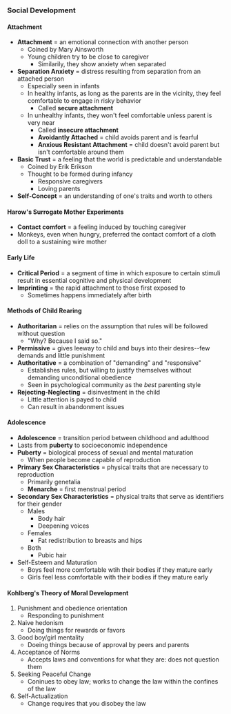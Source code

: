 ### Social Development

#### Attachment
- **Attachment** = an emotional connection with another person
    * Coined by Mary Ainsworth
    * Young children try to be close to caregiver
        + Similarily, they show anxiety when separated
- **Separation Anxiety** = distress resulting from separation from an attached person
    * Especially seen in infants
    * In healthy infants, as long as the parents are in the vicinity, they feel comfortable to engage in risky behavior
        + Called **secure attachment**
    * In unhealthy infants, they won't feel comfortable unless parent is very near
        + Called **insecure attachment**
        - **Avoidantly Attached** = child avoids parent and is fearful
        - **Anxious Resistant Attachment** = child doesn't avoid parent but isn't comfortable around them
- **Basic Trust** = a feeling that the world is predictable and understandable
    * Coined by Erik Erikson
    * Thought to be formed during infancy
        + Responsive caregivers
        + Loving parents
- **Self-Concept** = an understanding of one's traits and worth to others

#### Harow's Surrogate Mother Experiments
- **Contact comfort** = a feeling induced by touching caregiver
- Monkeys, even when hungry, preferred the contact comfort of a cloth doll to a sustaining wire mother

#### Early Life
- **Critical Period** = a segment of time in which exposure to certain stimuli result in essential cognitive and physical development
- **Imprinting** = the rapid attachment to those first exposed to
    * Sometimes happens immediately after birth

#### Methods of Child Rearing
- **Authoritarian** = relies on the assumption that rules will be followed without question
    * "Why?  Because I said so."
- **Permissive** = gives leeway to child and buys into their desires--few demands and little punishment
- **Authoritative** = a combination of "demanding" and "responsive"
    * Establishes rules, but willing to justify themselves without demanding unconditional obedience
    * Seen in psychological community as the *best* parenting style
- **Rejecting-Neglecting** = disinvestment in the child
    * Little attention is payed to child
    * Can result in abandonment issues

#### Adolescence
- **Adolescence** = transition period between childhood and adulthood
- Lasts from **puberty** to socioeconomic independence
- **Puberty** = biological process of sexual and mental maturation
    * When people become capable of reproduction
- **Primary Sex Characteristics** = physical traits that are necessary to reproduction
    * Primarily genetalia
    * **Menarche** = first menstrual period
- **Secondary Sex Characteristics** = physical traits that serve as identifiers for their gender
    * Males
        + Body hair
        + Deepening voices
    * Females
        + Fat redistribution to breasts and hips
    * Both
        + Pubic hair
- Self-Esteem and Maturation
    * Boys feel more comfortable wtih their bodies if they mature early
    * Girls feel less comfortable with their bodies if they mature early

#### Kohlberg's Theory of Moral Development
1. Punishment and obedience orientation
    - Responding to punishment
2. Naive hedonism
    - Doing things for rewards or favors
3. Good boy/girl mentality
    - Doeing things because of approval by peers and parents
4. Acceptance of Norms
    - Accepts laws and conventions for what they are: does not question them
5. Seeking Peaceful Change
    - Coninues to obey law; works to change the law within the confines of the law
6. Self-Actualization
    - Change requires that you disobey the law
